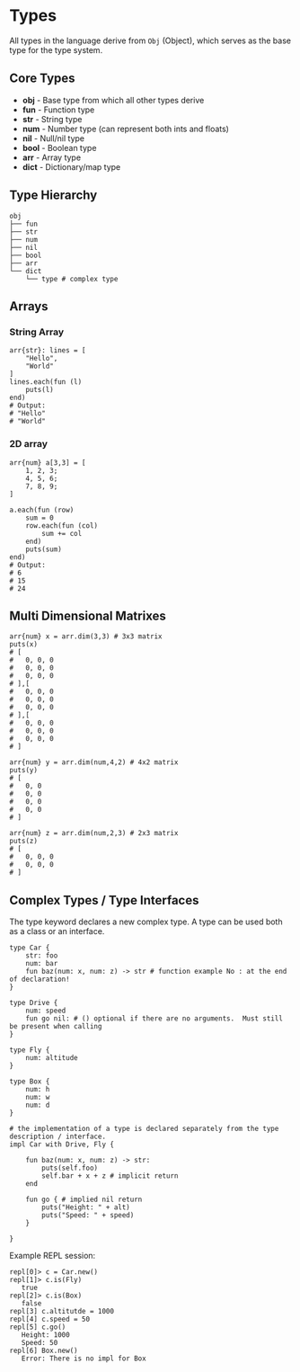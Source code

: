 # Types

All types in the language derive from `Obj` (Object), which serves as the base type for the type system.

## Core Types

- **obj** - Base type from which all other types derive
- **fun** - Function type
- **str** - String type
- **num** - Number type (can represent both ints and floats)
- **nil** - Null/nil type
- **bool** - Boolean type
- **arr** - Array type
- **dict** - Dictionary/map type

## Type Hierarchy

```
obj
├── fun
├── str
├── num
├── nil
├── bool
├── arr
└── dict
    └── type # complex type
```


## Arrays

### String Array

```quest
arr{str}: lines = [
    "Hello",
    "World"
]
lines.each(fun (l)
    puts(l)
end)
# Output:
# "Hello"
# "World"
```

### 2D array
```quest
arr{num} a[3,3] = [
    1, 2, 3;
    4, 5, 6;
    7, 8, 9;
]

a.each(fun (row)
    sum = 0
    row.each(fun (col)
        sum += col
    end)
    puts(sum)
end)
# Output:
# 6
# 15
# 24
```

## Multi Dimensional Matrixes
```quest
arr{num} x = arr.dim(3,3) # 3x3 matrix
puts(x)
# [
#   0, 0, 0
#   0, 0, 0
#   0, 0, 0
# ],[
#   0, 0, 0
#   0, 0, 0
#   0, 0, 0
# ],[
#   0, 0, 0
#   0, 0, 0
#   0, 0, 0
# ]
```

```quest
arr{num} y = arr.dim(num,4,2) # 4x2 matrix
puts(y)
# [
#   0, 0
#   0, 0
#   0, 0
#   0, 0
# ]
```

```quest
arr{num} z = arr.dim(num,2,3) # 2x3 matrix
puts(z)
# [
#   0, 0, 0
#   0, 0, 0
# ]
```


## Complex Types / Type Interfaces

The type keyword declares a new complex type. A type can be used both as a class or an interface.

```quest
type Car {
    str: foo
    num: bar
    fun baz(num: x, num: z) -> str # function example No : at the end of declaration!
}

type Drive {
    num: speed
    fun go nil: # () optional if there are no arguments.  Must still be present when calling
}

type Fly {
    num: altitude
}

type Box {
    num: h
    num: w
    num: d
}

# the implementation of a type is declared separately from the type description / interface.
impl Car with Drive, Fly {

    fun baz(num: x, num: z) -> str:
        puts(self.foo)
        self.bar + x + z # implicit return
    end

    fun go { # implied nil return
        puts("Height: " + alt)
        puts("Speed: " + speed)
    }

}
```

Example REPL session:

```text
repl[0]> c = Car.new()
repl[1]> c.is(Fly)
   true
repl[2]> c.is(Box)
   false
repl[3] c.altitutde = 1000
repl[4] c.speed = 50
repl[5] c.go()
   Height: 1000
   Speed: 50
repl[6] Box.new()
   Error: There is no impl for Box
```

